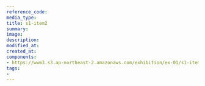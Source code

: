 ```yaml
---
reference_code:
media_type:
title: s1-item2
summary:
image:
description:
modified_at:
created_at:
components:
- https://wwm3.s3.ap-northeast-2.amazonaws.com/exhibition/ex-01/s1-item2.png
tags:
-
---
```

